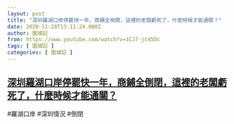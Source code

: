```yaml
---
layout: post
title: "深圳羅湖口岸停罷快一年，商鋪全倒閉，這裡的老闆虧死了，什麼時候才能通關？"
date: 2020-11-28T13:11:24.000Z
author: 圍城記
from: https://www.youtube.com/watch?v=1CJ7-jt45Dc
tags: [ 圍城記 ]
categories: [ 圍城記 ]
---
```

<!--1606569084000-->
[深圳羅湖口岸停罷快一年，商鋪全倒閉，這裡的老闆虧死了，什麼時候才能通關？](https://www.youtube.com/watch?v=1CJ7-jt45Dc)
------

<div>
#羅湖口岸 #深圳情況 #倒閉
</div>
